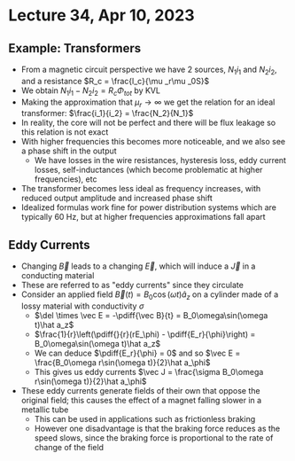 # Lecture 34, Apr 10, 2023

## Example: Transformers

* From a magnetic circuit perspective we have 2 sources, $N_1i_1$ and $N_2i_2$, and a resistance $R_c = \frac{l_c}{\mu _r\mu _0S}$
* We obtain $N_1i_1 - N_2i_2 = R_c\Phi _{tot}$ by KVL
* Making the approximation that $\mu _r \to \infty$ we get the relation for an ideal transformer: $\frac{i_1}{i_2} = \frac{N_2}{N_1}$
* In reality, the core will not be perfect and there will be flux leakage so this relation is not exact
* With higher frequencies this becomes more noticeable, and we also see a phase shift in the output
	* We have losses in the wire resistances, hysteresis loss, eddy current losses, self-inductances (which become problematic at higher frequencies), etc
* The transformer becomes less ideal as frequency increases, with reduced output amplitude and increased phase shift
* Idealized formulas work fine for power distribution systems which are typically 60 Hz, but at higher frequencies approximations fall apart

## Eddy Currents

* Changing $\vec B$ leads to a changing $\vec E$, which will induce a $\vec J$ in a conducting material
* These are referred to as "eddy currents" since they circulate
* Consider an applied field $\vec B(t) = B_0\cos(\omega t)\hat a_z$ on a cylinder made of a lossy material with conductivity $\sigma$
	* $\del \times \vec E = -\pdiff{\vec B}{t} = B_0\omega\sin(\omega t)\hat a_z$
	* $\frac{1}{r}\left(\pdiff{}{r}(rE_\phi) - \pdiff{E_r}{\phi}\right) = B_0\omega\sin(\omega t)\hat a_z$
	* We can deduce $\pdiff{E_r}{\phi} = 0$ and so $\vec E = \frac{B_0\omega r\sin(\omega t)}{2}\hat a_\phi$
	* This gives us eddy currents $\vec J = \frac{\sigma B_0\omega r\sin(\omega t)}{2}\hat a_\phi$
* These eddy currents generate fields of their own that oppose the original field; this causes the effect of a magnet falling slower in a metallic tube
	* This can be used in applications such as frictionless braking
	* However one disadvantage is that the braking force reduces as the speed slows, since the braking force is proportional to the rate of change of the field

